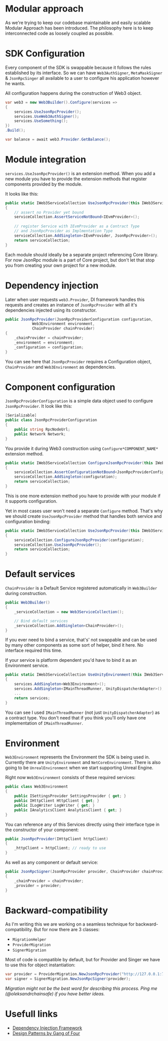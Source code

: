 ﻿# Modular approach

As we're trying to keep our codebase maintainable and easily scalable Modular Approach has been introduced.
The philosophy here is to keep interconnected code as loosely coupled as possible.

# SDK Configuration

Every component of the SDK is swappable because it follows the rules 
established by its interface. So we can have `Web3AuthSigner`, `MetaMaskSigner` & `JsonRpcSinger` all available to a
user to configure his application however he wants.

All configuration happens during the construction of Web3 object.

```csharp
var web3 = new Web3Builder().Configure(services =>
{
    services.UseJsonRpcProvider();
    services.UseWeb3AuthSigner();
    services.UseSomething();
})
.Build();

var balance = await web3.Provider.GetBalance();
```

# Module integration

`services.UseJsonRpcProvider()` is an extension method. When you add a
new module you have to provide the extension methods that register components provided by the module.

It looks like this:
```csharp
public static IWeb3ServiceCollection UseJsonRpcProvider(this IWeb3ServiceCollection serviceCollection)
{
    // assert no Provider yet bound
    serviceCollection.AssertServiceNotBound<IEvmProvider>();
    
    // register Service with IEvmProvider as a Contract Type
    // and JsonRpcProvider as Implmentation Type
    serviceCollection.AddSingleton<IEvmProvider, JsonRpcProvider>();
    return serviceCollection;
}
```

Each module should ideally be a separate project referencing Core library. For now JsonRpc module is a part of Core project,
but don't let that stop you from creating your own project for a new module.

# Dependency injection

Later when user requests `web3.Provider`, DI framework handles this requests and creates an 
instance of `JsonRpcProvider` with all it's dependencies injected using its constructor.

```csharp
public JsonRpcProvider(JsonRpcProviderConfiguration configuration,
            Web3Environment environment,
            ChainProvider chainProvider)
{
    _chainProvider = chainProvider;
    _environment = environment;
    _configuration = configuration;
}
```

You can see here that `JsonRpcProvider` requires a Configuration object, `ChainProvider` and `Web3Environment`
as dependencies.

# Component configuration

`JsonRpcProviderConfiguration` is a simple data object used to configure `JsonRpcProvider`. It look like this:
```csharp
[Serializable]
public class JsonRpcProviderConfiguration
{
    public string RpcNodeUrl;
    public Network Network;
}
```
You provide it during Web3 construction using `Configure*COMPONENT_NAME*` extension method.
```csharp
public static IWeb3ServiceCollection ConfigureJsonRpcProvider(this IWeb3ServiceCollection serviceCollection, JsonRpcProviderConfiguration configuration)
{
    serviceCollection.AssertConfigurationNotBound<JsonRpcProviderConfiguration>();
    serviceCollection.AddSingleton(configuration);
    return serviceCollection;
}
```
This is one more extension method you have to provide with your module if it supports configuration.

Yet in most cases user won't need a separate `Configure` method. That's why we should create `UseJsonRpcProvider` method
that handles both service and configuration binding:
```csharp
public static IWeb3ServiceCollection UseJsonRpcProvider(this IWeb3ServiceCollection serviceCollection, JsonRpcProviderConfiguration configuration)
{
    serviceCollection.ConfigureJsonRpcProvider(configuration);
    serviceCollection.UseJsonRpcProvider();
    return serviceCollection;
}
```

# Default services

`ChainProvider` is a Default Service registered automatically in `Web3Builder` during construction.
```csharp
public Web3Builder()
{
    _serviceCollection = new Web3ServiceCollection();

    // Bind default services
    _serviceCollection.AddSingleton<ChainProvider>();
}
```
If you ever need to bind a service, that's' not swappable and can be used by many other components 
as some sort of helper, bind it here. No interface required this time.

If your service is platform dependent you'd have to bind it as an Environment service.

```csharp
public static IWeb3ServiceCollection UseUnityEnvironment(this IWeb3ServiceCollection services)
{
    services.AddSingleton<Web3Environment>();
    services.AddSingleton<IMainThreadRunner, UnityDispatcherAdapter>(); // <- this one
    ...
    return services;
}
```
You can see I used `IMainThreadRunner` (not just `UnityDispatcherAdapter`) as a contract type. You don't need that
if you think you'll only have one implementation of `IMainThreadRunner`.

# Environment

`Web3Environment` represents the Environment the SDK is being used in. Currently there are `UnityEnvironment` and `NetCoreEnvironment`.
There is also going to be `UnrealEnvironment` when we start supporting Unreal Engine.

Right now `Web3Environment` consists of these required services:

```csharp
public class Web3Environment
{
    public ISettingsProvider SettingsProvider { get; }
    public IHttpClient HttpClient { get; }
    public ILogWriter LogWriter { get; }
    public IAnalyticsClient AnalyticsClient { get; }
}
```
You can reference any of this Services directly using their interface type in the constructor of your component:
```csharp
public JsonRpcProvider(IHttpClient httpClient)
{
    _httpClient = httpClient; // ready to use
}
```
As well as any component or default service:
```csharp
public JsonRpcSigner(JsonRpcProvider provider, ChainProvider chainProvider)
{
    _chainProvider = chainProvider;
    _provider = provider;
}
```

# Backward-compatibility

As I'm writing this we are working on a seamless technique for backward-compatibility. 
But for now there are 3 classes:
* `MigrationHelper`
* `ProviderMigration`
* `SignerMigration`

Most of code is compatible by default, but for Provider and Singer we have to use 
this for object instantiation:
```csharp
var provider = ProviderMigration.NewJsonRpcProvider("http://127.0.0.1:7545");
var signer = SignerMigration.NewJsonRpcSigner(provider);
```
_Migration might not be the best word for describing this process. Ping me (@oleksandrchainsafe) if you have better ideas._

# Usefull links

* [Dependency Injection Framework](https://learn.microsoft.com/en-us/dotnet/core/extensions/dependency-injection)
* [Design Patterns by Gang of Four](https://ru.wikipedia.org/wiki/Design_Patterns)
